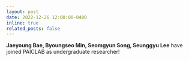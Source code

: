 ```yaml
---
layout: post
date: 2022-12-26 12:00:00-0400
inline: true
related_posts: false
---
```


**Jaeyoung Bae, Byoungseo Min, Seomgyun Song, Seunggyu Lee** have joined PAICLAB as undergraduate researcher!